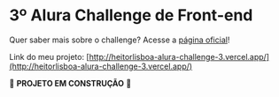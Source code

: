 # 3º Alura Challenge de Front-end

Quer saber mais sobre o challenge? Acesse a [página oficial](https://www.alura.com.br/challenges/front-end-3?host=https://cursos.alura.com.br)!

Link do meu projeto: [http://heitorlisboa-alura-challenge-3.vercel.app/](http://heitorlisboa-alura-challenge-3.vercel.app/)

🚧 **PROJETO EM CONSTRUÇÃO** 🚧